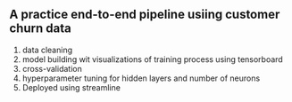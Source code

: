 ## A practice end-to-end pipeline usiing customer churn data

1. data cleaning
2. model building wit visualizations of training process using tensorboard
3. cross-validation
4. hyperparameter tuning for hidden layers and number of neurons
5. Deployed using streamline